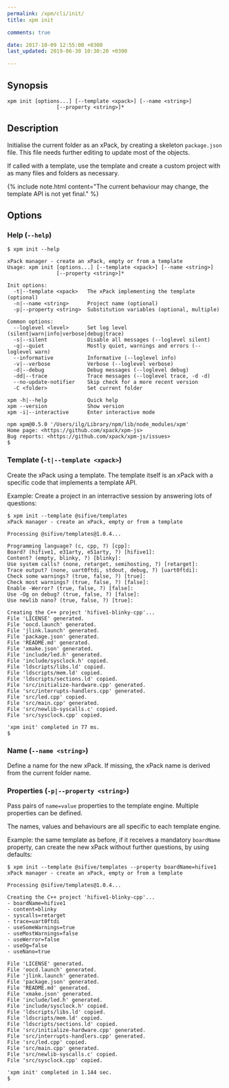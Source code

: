 ```yaml
---
permalink: /xpm/cli/init/
title: xpm init

comments: true

date: 2017-10-09 12:55:00 +0300
last_updated: 2019-06-30 10:30:20 +0300

---
```


## Synopsis

```
xpm init [options...] [--template <xpack>] [--name <string>]
                [--property <string>]*
```

## Description

Initialise the current folder as an xPack, by creating a skeleton 
`package.json` file. This file needs further editing to update most
of the objects.

If called with a template, use the template and create a custom
project with as many files and folders as necessary.

{% include note.html content="The current behaviour may change,
the template API is not yet final." %}

## Options

### Help (`--help`)

```
$ xpm init --help

xPack manager - create an xPack, empty or from a template
Usage: xpm init [options...] [--template <xpack>] [--name <string>]
                [--property <string>]*

Init options:
  -t|--template <xpack>   The xPack implementing the template (optional)
  -n|--name <string>      Project name (optional)
  -p|--property <string>  Substitution variables (optional, multiple)

Common options:
  --loglevel <level>      Set log level (silent|warn|info|verbose|debug|trace) 
  -s|--silent             Disable all messages (--loglevel silent) 
  -q|--quiet              Mostly quiet, warnings and errors (--loglevel warn) 
  --informative           Informative (--loglevel info) 
  -v|--verbose            Verbose (--loglevel verbose) 
  -d|--debug              Debug messages (--loglevel debug) 
  -dd|--trace             Trace messages (--loglevel trace, -d -d) 
  --no-update-notifier    Skip check for a more recent version 
  -C <folder>             Set current folder 

xpm -h|--help             Quick help 
xpm --version             Show version 
xpm -i|--interactive      Enter interactive mode 

npm xpm@0.5.0 '/Users/ilg/Library/npm/lib/node_modules/xpm'
Home page: <https://github.com/xpack/xpm-js>
Bug reports: <https://github.com/xpack/xpm-js/issues>
$
```

### Template (`-t|--template <xpack>`)

Create the xPack using a template. The template itself is an xPack
with a specific code that implements a template API.

Example: Create a project in an interractive session by answering 
lots of questions:

```console
$ xpm init --template @sifive/templates 
xPack manager - create an xPack, empty or from a template

Processing @sifive/templates@1.0.4...

Programming language? (c, cpp, ?) [cpp]: 
Board? (hifive1, e31arty, e51arty, ?) [hifive1]: 
Content? (empty, blinky, ?) [blinky]: 
Use system calls? (none, retarget, semihosting, ?) [retarget]: 
Trace output? (none, uart0ftdi, stdout, debug, ?) [uart0ftdi]: 
Check some warnings? (true, false, ?) [true]: 
Check most warnings? (true, false, ?) [false]: 
Enable -Werror? (true, false, ?) [false]: 
Use -Og on debug? (true, false, ?) [false]: 
Use newlib nano? (true, false, ?) [true]: 

Creating the C++ project 'hifive1-blinky-cpp'...
File 'LICENSE' generated.
File 'oocd.launch' generated.
File 'jlink.launch' generated.
File 'package.json' generated.
File 'README.md' generated.
File 'xmake.json' generated.
File 'include/led.h' generated.
File 'include/sysclock.h' copied.
File 'ldscripts/libs.ld' copied.
File 'ldscripts/mem.ld' copied.
File 'ldscripts/sections.ld' copied.
File 'src/initialize-hardware.cpp' generated.
File 'src/interrupts-handlers.cpp' generated.
File 'src/led.cpp' copied.
File 'src/main.cpp' generated.
File 'src/newlib-syscalls.c' copied.
File 'src/sysclock.cpp' copied.

'xpm init' completed in 77 ms.
$ 
```

### Name (`--name <string>`)

Define a name for the new xPack. If missing, the xPack name is 
derived from the current folder name.

### Properties (`-p|--property <string>`)

Pass pairs of `name=value` properties to the template engine. Multiple 
properties can be defined.

The names, values and behaviours are all specific to each template engine.

Example: the same template as before, if it receives a mandatory 
`boardName` property,
can create the new xPack without further questions, by using defaults:

```console
$ xpm init --template @sifive/templates --property boardName=hifive1
xPack manager - create an xPack, empty or from a template

Processing @sifive/templates@1.0.4...

Creating the C++ project 'hifive1-blinky-cpp'...
- boardName=hifive1
- content=blinky
- syscalls=retarget
- trace=uart0ftdi
- useSomeWarnings=true
- useMostWarnings=false
- useWerror=false
- useOg=false
- useNano=true

File 'LICENSE' generated.
File 'oocd.launch' generated.
File 'jlink.launch' generated.
File 'package.json' generated.
File 'README.md' generated.
File 'xmake.json' generated.
File 'include/led.h' generated.
File 'include/sysclock.h' copied.
File 'ldscripts/libs.ld' copied.
File 'ldscripts/mem.ld' copied.
File 'ldscripts/sections.ld' copied.
File 'src/initialize-hardware.cpp' generated.
File 'src/interrupts-handlers.cpp' generated.
File 'src/led.cpp' copied.
File 'src/main.cpp' generated.
File 'src/newlib-syscalls.c' copied.
File 'src/sysclock.cpp' copied.

'xpm init' completed in 1.144 sec.
$
```

